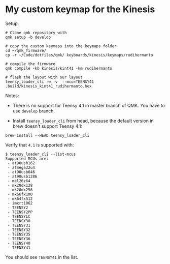 # My custom keymap for the Kinesis

Setup:


```
# Clone qmk repository with 
qmk setup -b develop

# copy the custom keymaps into the keymaps folder
cd ~/qmk_firmware/
cp -r ~/Code/dotfiles/qmk/ keyboards/kinesis/keymaps/rudihermanto

# compile the firmware
qmk compile -kb kinesis/kint41 -km rudihermanto

# flash the layout with our layout
teensy_loader_cli -w -v  --mcu=TEENSY41 .build/kinesis_kint41_rudihermanto.hex

```

Notes:

* There is no support for Teensy 4.1 in master branch of QMK. You have to use `develop` branch.

* Install `teensy_loader_cli` from head, because the default version in brew doesn't support Teensy 4.1:

```
brew install --HEAD teensy_loader_cli
```

Verify that `4.1` is supported with: 

```
$ teensy_loader_cli --list-mcus
Supported MCUs are:
 - at90usb162
 - atmega32u4
 - at90usb646
 - at90usb1286
 - mkl26z64
 - mk20dx128
 - mk20dx256
 - mk66fx1m0
 - mk64fx512
 - imxrt1062
 - TEENSY2
 - TEENSY2PP
 - TEENSYLC
 - TEENSY30
 - TEENSY31
 - TEENSY32
 - TEENSY35
 - TEENSY36
 - TEENSY40
 - TEENSY41
```

You should see `TEENSY41` in the list.
